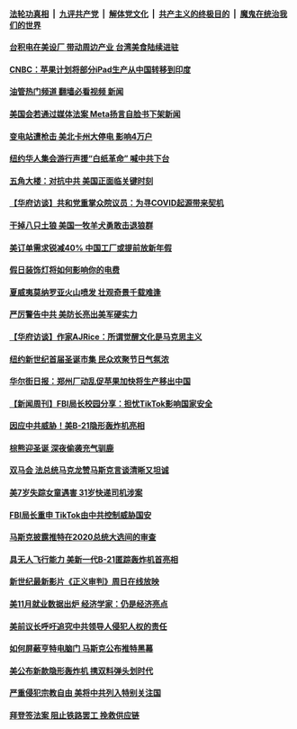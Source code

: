 ####  [法轮功真相](../../../../basic/blob/master/README.md?t=12061731) &nbsp;|&nbsp; [九评共产党](../../../../9ping.md/blob/master/README.md?t=12061731) &nbsp;|&nbsp; [解体党文化](../../../../jtdwh.md/blob/master/README.md?t=12061731)  &nbsp;|&nbsp; [共产主义的终极目的](../../../../gczydzjmd.md/blob/master/README.md?t=12061731) &nbsp;|&nbsp; [魔鬼在统治我们的世界](../../../../mgztzwmdsj.md/blob/master/README.md?t=12061731) 

#### [台积电在美设厂 带动周边产业 台湾美食陆续进驻](../pages/prog203/a103591570.md?t=12061731) 

#### [CNBC：苹果计划将部分iPad生产从中国转移到印度](../pages/prog203/a103591548.md?t=12061731) 

#### [油管热门频道 翻墙必看视频 新闻](http://129.146.143.75:81/youtube.html?12061731)

#### [美国会若通过媒体法案 Meta扬言自脸书下架新闻](../pages/prog203/a103591486.md?t=12061731) 

#### [变电站遭枪击 美北卡州大停电 影响4万户](../pages/prog203/a103591426.md?t=12061731) 

#### [纽约华人集会游行声援“白纸革命” 喊中共下台](../pages/prog203/a103591418.md?t=12061731) 

#### [五角大楼：对抗中共 美国正面临关键时刻](../pages/prog203/a103591252.md?t=12061731) 

#### [【华府访谈】共和党重掌众院议员：为寻COVID起源带来契机](../pages/prog203/a103591117.md?t=12061731) 

#### [干掉八只土狼 美国一牧羊犬勇敢击退狼群](../pages/prog203/a103591035.md?t=12061731) 

#### [美订单需求锐减40% 中国工厂或提前放新年假](../pages/prog203/a103590967.md?t=12061731) 

#### [假日装饰灯将如何影响你的电费](../pages/prog203/a103590824.md?t=12061731) 

#### [夏威夷莫纳罗亚火山喷发 壮观奇景千载难逢](../pages/prog203/a103590747.md?t=12061731) 

#### [严厉警告中共 美防长亮出美军硬实力](../pages/prog203/a103590745.md?t=12061731) 

#### [【华府访谈】作家AJRice：所谓觉醒文化是马克思主义](../pages/prog203/a103590595.md?t=12061731) 

#### [纽约新世纪首届圣诞市集 民众欢聚节日气氛浓](../pages/prog203/a103590593.md?t=12061731) 

#### [华尔街日报：郑州厂动乱促苹果加快将生产移出中国](../pages/prog203/a103590497.md?t=12061731) 

#### [【新闻周刊】FBI局长校园分享：担忧TikTok影响国家安全](../pages/prog203/a103590301.md?t=12061731) 

#### [因应中共威胁！美B-21隐形轰炸机亮相](../pages/prog203/a103589956.md?t=12061731) 

#### [棕熊迎圣诞 深夜偷袭充气驯鹿](../pages/prog203/a103590134.md?t=12061731) 

#### [双马会 法总统马克龙赞马斯克言谈清晰又坦诚](../pages/prog203/a103590051.md?t=12061731) 

#### [美7岁失踪女童遇害 31岁快递司机涉案](../pages/prog203/a103590037.md?t=12061731) 

#### [FBI局长重申 TikTok由中共控制威胁国安](../pages/prog203/a103589960.md?t=12061731) 

#### [马斯克披露推特在2020总统大选间的审查](../pages/prog203/a103589927.md?t=12061731) 

#### [具无人飞行能力 美新一代B-21匿踪轰炸机首亮相](../pages/prog203/a103589818.md?t=12061731) 

#### [新世纪最新影片《正义审判》周日在线放映](../pages/prog203/a103589795.md?t=12061731) 

#### [美11月就业数据出炉 经济学家：仍是经济亮点](../pages/prog203/a103589681.md?t=12061731) 

#### [美前议长呼吁追究中共领导人侵犯人权的责任](../pages/prog203/a103589722.md?t=12061731) 

#### [如何屏蔽亨特电脑门 马斯克公布推特黑幕](../pages/prog203/a103589677.md?t=12061731) 

#### [美公布新款隐形轰炸机 携双料弹头划时代](../pages/prog203/a103589470.md?t=12061731) 

#### [严重侵犯宗教自由 美将中共列入特别关注国](../pages/prog203/a103589535.md?t=12061731) 

#### [拜登签法案 阻止铁路罢工 挽救供应链](../pages/prog203/a103589537.md?t=12061731) 

<img src='http://gfw-breaker.win/goodnews/indexes/prog203.md' width='0px' height='0px'/>
